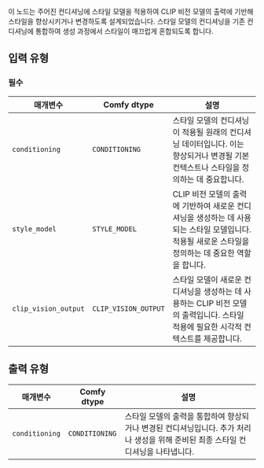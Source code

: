 
이 노드는 주어진 컨디셔닝에 스타일 모델을 적용하여 CLIP 비전 모델의 출력에 기반해 스타일을 향상시키거나 변경하도록 설계되었습니다. 스타일 모델의 컨디셔닝을 기존 컨디셔닝에 통합하여 생성 과정에서 스타일이 매끄럽게 혼합되도록 합니다.

## 입력 유형

### 필수

| 매개변수             | Comfy dtype          | 설명 |
|-----------------------|-----------------------|-------------|
| `conditioning`        | `CONDITIONING`       | 스타일 모델의 컨디셔닝이 적용될 원래의 컨디셔닝 데이터입니다. 이는 향상되거나 변경될 기본 컨텍스트나 스타일을 정의하는 데 중요합니다. |
| `style_model`         | `STYLE_MODEL`        | CLIP 비전 모델의 출력에 기반하여 새로운 컨디셔닝을 생성하는 데 사용되는 스타일 모델입니다. 적용될 새로운 스타일을 정의하는 데 중요한 역할을 합니다. |
| `clip_vision_output`  | `CLIP_VISION_OUTPUT` | 스타일 모델이 새로운 컨디셔닝을 생성하는 데 사용하는 CLIP 비전 모델의 출력입니다. 스타일 적용에 필요한 시각적 컨텍스트를 제공합니다. |

## 출력 유형

| 매개변수            | Comfy dtype           | 설명 |
|----------------------|-----------------------|-------------|
| `conditioning`       | `CONDITIONING`        | 스타일 모델의 출력을 통합하여 향상되거나 변경된 컨디셔닝입니다. 추가 처리나 생성을 위해 준비된 최종 스타일 컨디셔닝을 나타냅니다. |
